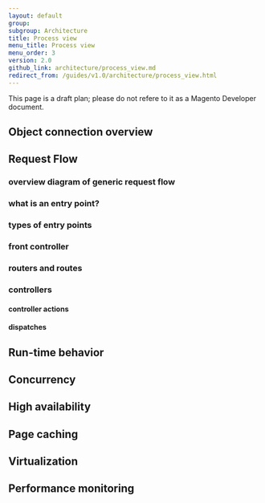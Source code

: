 ```yaml
---
layout: default
group:
subgroup: Architecture
title: Process view
menu_title: Process view
menu_order: 3
version: 2.0
github_link: architecture/process_view.md
redirect_from: /guides/v1.0/architecture/process_view.html
---
```


This page is a draft plan; please do not refere to it as a Magento Developer document.

## Object connection overview

## Request Flow

### overview diagram of generic request flow

### what is an entry point?

### types of entry points

### front controller

### routers and routes

### controllers

#### controller actions

#### dispatches

## Run-time behavior

## Concurrency

## High availability

## Page caching

## Virtualization

## Performance monitoring
